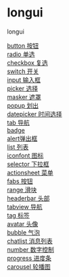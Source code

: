 # longui
longui

<a href="http://fe.swimly.cn/longui/components/hc-button/button.html">button 按钮</a>
<br/>
<a href="http://fe.swimly.cn/longui/components/hc-radio/radio.html">radio 单选</a>
<br/>
<a href="http://fe.swimly.cn/longui/components/hc-checkbox/checkbox.html">checkbox 复选</a>
<br/>
<a href="http://fe.swimly.cn/longui/components/hc-switch/switch.html">switch 开关</a>
<br/>
<a href="http://fe.swimly.cn/longui/components/hc-input/input.html">input 输入框</a>
<br/>
<a href="http://fe.swimly.cn/longui/components/hc-picker/picker.html">picker 选择</a>
<br/>
<a href="http://fe.swimly.cn/longui/components/hc-masker/masker.html">masker 遮罩</a>
<br/>
<a href="http://fe.swimly.cn/longui/components/hc-popup/popup.html">popup 划出</a>
<br/>
<a href="http://fe.swimly.cn/longui/components/hc-datepicker/datepicker.html">datepicker 时间选择</a>
<br/>
<a href="http://fe.swimly.cn/longui/components/hc-tab/tab.html">tab 导航</a>
<br/>
<a href="http://fe.swimly.cn/longui/components/hc-badge/badge.html">badge</a>
<br/>
<a href="http://fe.swimly.cn/longui/components/hc-alert/alert.html">alert弹出框</a>
<br/>
<a href="http://fe.swimly.cn/longui/components/hc-list/list.html">list 列表</a>
<br/>
<a href="http://fe.swimly.cn/longui/components/hc-iconfont/iconfont.html">iconfont 图标</a>
<br/>
<a href="http://fe.swimly.cn/longui/components/hc-selector/selector.html">selector 下拉框</a>
<br/>
<a href="http://fe.swimly.cn/longui/components/hc-actionsheet/actionsheet.html">actionsheet 菜单</a>
<br/>
<a href="http://fe.swimly.cn/longui/components/hc-fabs/fabs.html">fabs 按钮</a>
<br/>
<a href="http://fe.swimly.cn/longui/components/hc-range/range.html">range 滑块</a>
<br/>
<a href="http://fe.swimly.cn/longui/components/hc-headerbar/headerbar.html">headerbar 头部</a>
<br/>
<a href="http://fe.swimly.cn/longui/components/hc-tabview/tabview.html">tabview 导航</a>
<br/>
<a href="http://fe.swimly.cn/longui/components/hc-tag/tag.html">tag 标签</a>
<br/>
<a href="http://fe.swimly.cn/longui/components/hc-avatar/avatar.html">avatar 头像</a>
<br/>
<a href="http://fe.swimly.cn/longui/components/hc-bubble/bubble.html">bubble 气泡</a>
<br/>
<a href="http://fe.swimly.cn/longui/components/hc-chatlist/chatlist.html">chatlist 消息列表</a>
<br/>
<a href="http://fe.swimly.cn/longui/components/hc-number/number.html">number 数字控制</a>
<br/>
<a href="http://fe.swimly.cn/longui/components/hc-progress/progress.html">progress 进度条</a>
<br/>
<a href="http://fe.swimly.cn/longui/components/hc-carousel/carousel.html">carousel 轮播图</a>